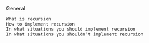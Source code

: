 General

    What is recursion
    How to implement recursion
    In what situations you should implement recursion
    In what situations you shouldn’t implement recursion



